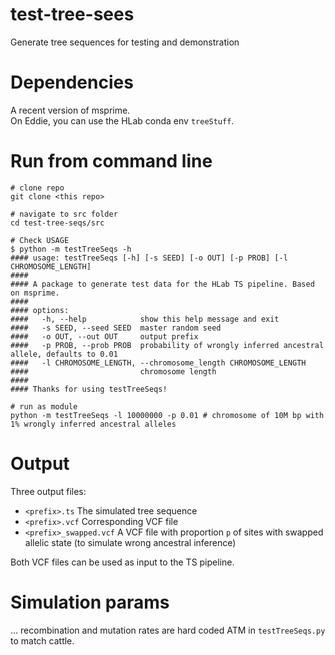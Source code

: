 # test-tree-sees
Generate tree sequences for testing and demonstration

# Dependencies
A recent version of msprime.  
On Eddie, you can use the HLab conda env `treeStuff`.

# Run from command line
```
# clone repo
git clone <this repo>

# navigate to src folder
cd test-tree-seqs/src

# Check USAGE
$ python -m testTreeSeqs -h
#### usage: testTreeSeqs [-h] [-s SEED] [-o OUT] [-p PROB] [-l CHROMOSOME_LENGTH]
#### 
#### A package to generate test data for the HLab TS pipeline. Based on msprime.
#### 
#### options:
####   -h, --help            show this help message and exit
####   -s SEED, --seed SEED  master random seed
####   -o OUT, --out OUT     output prefix
####   -p PROB, --prob PROB  probability of wrongly inferred ancestral allele, defaults to 0.01
####   -l CHROMOSOME_LENGTH, --chromosome_length CHROMOSOME_LENGTH
####                         chromosome length
#### 
#### Thanks for using testTreeSeqs!

# run as module
python -m testTreeSeqs -l 10000000 -p 0.01 # chromosome of 10M bp with 1% wrongly inferred ancestral alleles
```

# Output
Three output files:
* `<prefix>.ts` The simulated tree sequence
* `<prefix>.vcf` Corresponding VCF file
* `<prefix>_swapped.vcf`  A VCF file with proportion `p` of sites with swapped allelic state (to simulate wrong ancestral inference)  

Both VCF files can be used as input to the TS pipeline.

# Simulation params
... recombination and mutation rates are hard coded ATM in `testTreeSeqs.py` to match cattle.